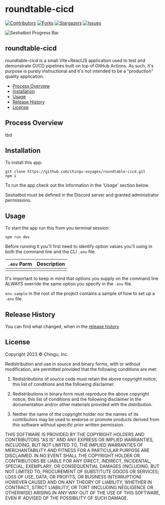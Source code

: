 # roundtable-cicd



[contributors-shield]: https://img.shields.io/github/contributors/chingu-voyages/roundtable-cicd.svg?style=for-the-badge
[contributors-url]: https://github.com/chingu-voyages/roundtable-cicd/graphs/contributors
[forks-shield]: https://img.shields.io/github/forks/chingu-voyages/roundtable-cicd.svg?style=for-the-badge
[forks-url]: https://github.com/chingu-voyages/roundtable-cicd/network/members
[stars-shield]: https://img.shields.io/github/stars/chingu-voyages/roundtable-cicd.svg?style=for-the-badge
[stars-url]: https://github.com/chingu-voyages/roundtable-cicd/stargazers
[issues-shield]: https://img.shields.io/github/issues/chingu-voyages/roundtable-cicd.svg?style=for-the-badge
[issues-url]: https://github.com/chingu-voyages/roundtable-cicd/issues

[![Contributors][contributors-shield]][contributors-url]
[![Forks][forks-shield]][forks-url]
[![Stargazers][stars-shield]][stars-url]
[![Issues][issues-shield]][issues-url]

![Seshatbot Progress Bar](./docs/roundtable-cicd_progress_bar.png)

## roundtable-cicd

roundtable-cicd is a small Vite+ReactJS application used to test and demonstrate
CI/CD pipelines built on top of GitHub Actions. As such, it's purpose is purely
instructional and it's not intended to be a "production" quality application.

- [Process Overview](#process-overview) 
- [Installation](#installation) 
- [Usage](#usage) 
- [Release History](#release-history) 
- [License](#license)

## Process Overview

tbd

## Installation

To install this app:
```
git clone https://github.com/chingu-voyages/roundtable-cicd.git
npm i
```

To run the app check out the information in the *_'Usage'_* section below.

Seshatbot must be defined in the Discord server and granted administrator
permissions. 

## Usage

To start the app run this from you terminal session: 
```
npm run dev
```

Before running it you'll first need to identify option values you'll using 
in both the command line and the CLI `.env` file. 

| `.env` Parm    | Description                              |
|----------------|------------------------------------------|
|                |  |
 
It's important to keep in mind that options you supply on the command line
ALWAYS override the same option you specify in the `.env` file.

`env.sample` in the root of the project contains a sample of how to set up a `.env` file.


## Release History

You can find what changed, when in the [release history](./docs/RELEASE_HISTORY.md)

## License

Copyright 2023 &copy; Chingu, Inc.

Redistribution and use in source and binary forms, with or without modification, are permitted provided that the following conditions are met:

1. Redistributions of source code must retain the above copyright notice, this list of conditions and the following disclaimer.

2. Redistributions in binary form must reproduce the above copyright notice, this list of conditions and the following disclaimer in the documentation and/or other materials provided with the distribution.

3. Neither the name of the copyright holder nor the names of its contributors may be used to endorse or promote products derived from this software without specific prior written permission.

THIS SOFTWARE IS PROVIDED BY THE COPYRIGHT HOLDERS AND CONTRIBUTORS "AS IS" AND ANY EXPRESS OR IMPLIED WARRANTIES, INCLUDING, BUT NOT LIMITED TO, THE IMPLIED WARRANTIES OF MERCHANTABILITY AND FITNESS FOR A PARTICULAR PURPOSE ARE DISCLAIMED. IN NO EVENT SHALL THE COPYRIGHT HOLDER OR CONTRIBUTORS BE LIABLE FOR ANY DIRECT, INDIRECT, INCIDENTAL, SPECIAL, EXEMPLARY, OR CONSEQUENTIAL DAMAGES (INCLUDING, BUT NOT LIMITED TO, PROCUREMENT OF SUBSTITUTE GOODS OR SERVICES; LOSS OF USE, DATA, OR PROFITS; OR BUSINESS INTERRUPTION) HOWEVER CAUSED AND ON ANY THEORY OF LIABILITY, WHETHER IN CONTRACT, STRICT LIABILITY, OR TORT (INCLUDING NEGLIGENCE OR OTHERWISE) ARISING IN ANY WAY OUT OF THE USE OF THIS SOFTWARE, EVEN IF ADVISED OF THE POSSIBILITY OF SUCH DAMAGE.

